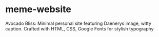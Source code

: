 # meme-website
Avocado Bliss: Minimal personal site featuring Daenerys image, witty caption. Crafted with HTML, CSS, Google Fonts for stylish typography
